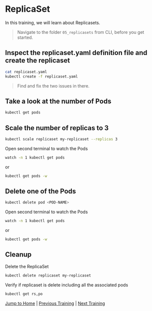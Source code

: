 # ReplicaSet

In this training, we will learn about Replicasets.

>Navigate to the folder `05_replicasets` from CLI, before you get started. 

## Inspect the replicaset.yaml definition file and create the replicaset

```bash
cat replicaset.yaml
kubectl create -f replicaset.yaml
```
>Find and fix the two issues in there.

## Take a look at the number of Pods

```bash
kubectl get pods
```

## Scale the number of replicas to 3

```bash
kubectl scale replicaset my-replicaset --replicas 3
```

Open second terminal to watch the Pods
```bash
watch -n 1 kubectl get pods
```
or
```bash
kubectl get pods -w
```

## Delete one of the Pods

```bash
kubectl delete pod <POD-NAME>
```

Open second terminal to watch the Pods
```bash
watch -n 1 kubectl get pods
```
or
```bash
kubectl get pods -w
```

## Cleanup
Delete the ReplicaSet
```bash
kubectl delete replicaset my-replicaset
```
Verify if replicaset is delete including all the associated pods 
```bash
kubectl get rs,po
```

[Jump to Home](../README.md) | [Previous Training](../04_multi-container-pods/README.md) | [Next Training](../06_deployments/README.md)